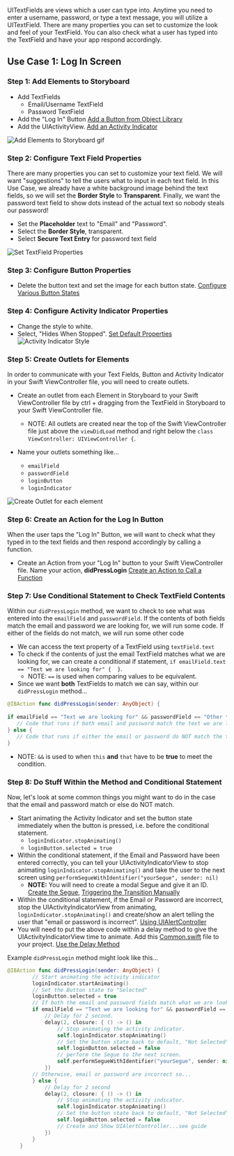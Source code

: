 UITextFields are views which a user can type into. Anytime you need to enter a username, password, or type a text message, you will utilize a UITextField. There are many properties you can set to customize the look and feel of your TextField. You can also check what a user has typed into the TextField and have your app respond accordingly.

## Use Case 1: Log In Screen

### Step 1: Add Elements to Storyboard

- Add TextFields 
   - Email/Username TextField
   - Password TextField
- Add the "Log In" Button [Add a Button from Object Library](https://github.com/codepath/ios_guides/wiki/Configure-a-Button#step-1-add-button-from-object-library)
- Add the UIActivityView. [Add an Activity Indicator](https://github.com/codepath/ios_guides/wiki/Using-UIActivityIndicatorView#step-1-add-activity-indicator-to-storyboard)
 
![Add Elements to Storyboard gif](http://i.imgur.com/muYoQQ8.gif)  

### Step 2: Configure Text Field Properties

There are many properties you can set to customize your text field. We will want "suggestions" to tell the users what to input in each text field. In this Use Case, we already have a white background image behind the text fields, so we will set the **Border Style** to **Transparent**. Finally, we want the password text field to show dots instead of the actual text so nobody steals our password!

- Set the **Placeholder** text to "Email" and "Password".
- Select the **Border Style**, transparent.  
- Select **Secure Text Entry** for password text field  
  
![Set TextField Properties](http://i.imgur.com/iOIvlMG.gif)  

### Step 3: Configure Button Properties

- Delete the button text and set the image for each button state. [Configure Various Button States](https://github.com/codepath/ios_guides/wiki/Configure-a-Button#step-3-configure-various-button-states)


### Step 4: Configure Activity Indicator Properties

- Change the style to white. 
- Select, "Hides When Stopped". [Set Default Properties](https://github.com/codepath/ios_guides/wiki/Using-UIActivityIndicatorView#step-2-set-default-properties)  
![Activity Indicator Style](http://i.imgur.com/ib87r65.png)

### Step 5: Create Outlets for Elements

In order to communicate with your Text Fields, Button and Activity Indicator in your Swift ViewController file, you will need to create outlets.

- Create an outlet from each Element in Storyboard to your Swift ViewController file by ctrl + dragging from the TextField in Storyboard to your Swift ViewController file.
   - NOTE: All outlets are created near the top of the Swift ViewController file just above the `viewDidLoad` method and right below the `class ViewController: UIViewController {`.  
 
- Name your outlets something like...
   - `emailField`
   - `passwordField`
   - `loginButton`
   - `loginIndicator`

![Create Outlet for each element](http://i.imgur.com/uPNEzla.gif)

### Step 6: Create an Action for the Log In Button

When the user taps the "Log In" Button, we will want to check what they typed in to the text fields and then respond accordingly by calling a function.

- Create an Action from your "Log In" button to your Swift ViewController file. Name your action, **didPressLogin** [Create an Action to Call a Function](https://github.com/codepath/ios_guides/wiki/Configure-a-Button#step-5-call-a-function-when-the-button-is-tapped)

### Step 7: Use Conditional Statement to Check TextField Contents

Within our `didPressLogin` method, we want to check to see what was entered into the `emailField` and `passwordField`. If the contents of both fields match the email and password we are looking for, we will run some code. If either of the fields do not match, we will run some other code

- We can access the text property of a TextField using `textField.text`
- To check if the contents of just the email TextField matches what we are looking for, we can create a conditional if statement,  `if emailField.text == "Text we are looking for" {  }`.
   - NOTE: `==` is used when comparing values to be equivalent. 
- Since we want **both** TextFields to match we can say, within our `didPressLogin` method...

```swift
@IBAction func didPressLogin(sender: AnyObject) {
        
if emailField == "Text we are looking for" && passwordField == "Other text we are looking for" {
   // Code that runs if both email and password match the text we are looking for in each case       
} else {
   // Code that runs if either the email or password do NOT match the text we are looking for in each case        
}
```
   - NOTE: `&&` is used to when `this` **and** `that` have to be **true** to meet the condition.

### Step 8: Do Stuff Within the Method and Conditional Statement
Now, let's look at some common things you might want to do in the case that the email and password match or else do NOT match.

- Start animating the Activity Indicator and set the button state immediately when the button is pressed, i.e. before the conditional statement. 
   - `loginIndicator.stopAnimating()`
   - `loginButton.selected = true`
- Within the conditional statement, if the Email and Password have been entered correctly, you can tell your UIActivityIndicatorView to stop animating `loginIndicator.stopAnimating()` and take the user to the next screen using `performSegueWithIdentifier("yourSegue", sender: nil)` 
   - **NOTE:** You will need to create a modal Segue and give it an ID. [Create the Segue](https://github.com/codepath/ios_guides/wiki/Using-Modal-Transitions#step-1-create-the-segue), [Triggering the Transition Manually](https://github.com/codepath/ios_guides/wiki/Using-Modal-Transitions#triggering-the-transition-manually)
- Within the conditional statement, if the Email or Password are incorrect, stop the UIActivityIndicatorView from animating, `loginIndicator.stopAnimating()` and create/show an alert telling the user that "email or password is incorrect". [Using UIAlertController](https://guides.codepath.com/ios/Using-UIAlertController)
- You will need to put the above code within a delay method to give the UIActivityIndicatorView time to animate. Add this [Common.swift](https://www.dropbox.com/s/mzfmjlvv863x95e/Common.swift?dl=0) file to your project. [Use the Delay Method](https://github.com/codepath/ios_guides/wiki/Calling-a-Method-After-Delay#step-2-use-the-delay-method)   

Example `didPressLogin` method might look like this...

```swift
@IBAction func didPressLogin(sender: AnyObject) {
        // Start animating the activity indicator
        loginIndicator.startAnimating()
        // Set the Button state to "Selected"
        loginButton.selected = true
        // If both the email and password fields match what we are looking for...
        if emailField == "Text we are looking for" && passwordField == "Other text we are looking for" {
            // Delay for 2 second.
            delay(2, closure: { () -> () in
                // Stop animating the activity indicator.
                self.loginIndicator.stopAnimating()
                // Set the button state back to default, "Not Selected".
                self.loginButton.selected = false
                // perform the Segue to the next screen.
                self.performSegueWithIdentifier("yourSegue", sender: nil)
            })
        // Otherwise, email or password are incorrect so...
        } else {
            // Delay for 2 second
            delay(2, closure: { () -> () in
                // Stop animating the activity indicator.
                self.loginIndicator.stopAnimating()
                // Set the button state back to default, "Not Selected".
                self.loginButton.selected = false
                // Create and Show UIAlertController...see guide
            })
        }
    }
```
   